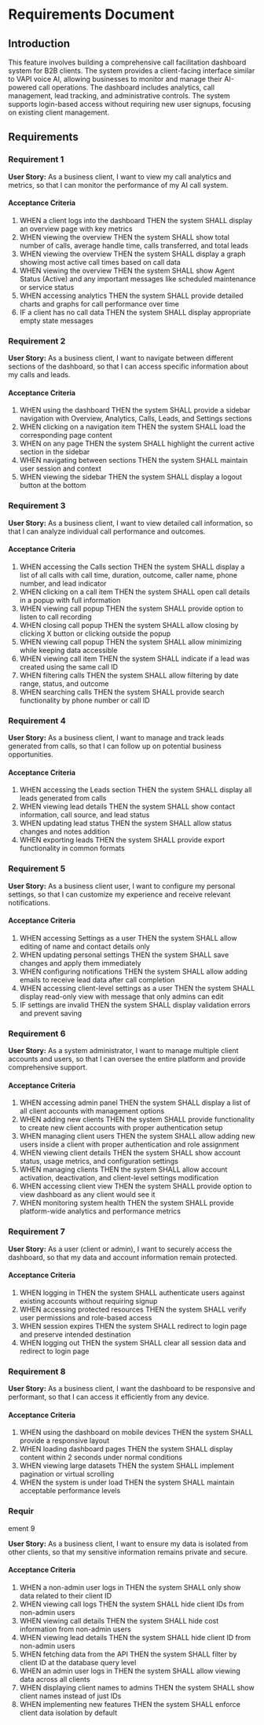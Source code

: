 # Requirements Document

## Introduction

This feature involves building a comprehensive call facilitation dashboard system for B2B clients. The system provides a client-facing interface similar to VAPI voice AI, allowing businesses to monitor and manage their AI-powered call operations. The dashboard includes analytics, call management, lead tracking, and administrative controls. The system supports login-based access without requiring new user signups, focusing on existing client management.

## Requirements

### Requirement 1

**User Story:** As a business client, I want to view my call analytics and metrics, so that I can monitor the performance of my AI call system.

#### Acceptance Criteria

1. WHEN a client logs into the dashboard THEN the system SHALL display an overview page with key metrics
2. WHEN viewing the overview THEN the system SHALL show total number of calls, average handle time, calls transferred, and total leads
3. WHEN viewing the overview THEN the system SHALL display a graph showing most active call times based on call data
4. WHEN viewing the overview THEN the system SHALL show Agent Status (Active) and any important messages like scheduled maintenance or service status
5. WHEN accessing analytics THEN the system SHALL provide detailed charts and graphs for call performance over time
6. IF a client has no call data THEN the system SHALL display appropriate empty state messages

### Requirement 2

**User Story:** As a business client, I want to navigate between different sections of the dashboard, so that I can access specific information about my calls and leads.

#### Acceptance Criteria

1. WHEN using the dashboard THEN the system SHALL provide a sidebar navigation with Overview, Analytics, Calls, Leads, and Settings sections
2. WHEN clicking on a navigation item THEN the system SHALL load the corresponding page content
3. WHEN on any page THEN the system SHALL highlight the current active section in the sidebar
4. WHEN navigating between sections THEN the system SHALL maintain user session and context
5. WHEN viewing the sidebar THEN the system SHALL display a logout button at the bottom

### Requirement 3

**User Story:** As a business client, I want to view detailed call information, so that I can analyze individual call performance and outcomes.

#### Acceptance Criteria

1. WHEN accessing the Calls section THEN the system SHALL display a list of all calls with call time, duration, outcome, caller name, phone number, and lead indicator
2. WHEN clicking on a call item THEN the system SHALL open call details in a popup with full information
3. WHEN viewing call popup THEN the system SHALL provide option to listen to call recording
4. WHEN closing call popup THEN the system SHALL allow closing by clicking X button or clicking outside the popup
5. WHEN viewing call popup THEN the system SHALL allow minimizing while keeping data accessible
6. WHEN viewing call item THEN the system SHALL indicate if a lead was created using the same call ID
7. WHEN filtering calls THEN the system SHALL allow filtering by date range, status, and outcome
8. WHEN searching calls THEN the system SHALL provide search functionality by phone number or call ID

### Requirement 4

**User Story:** As a business client, I want to manage and track leads generated from calls, so that I can follow up on potential business opportunities.

#### Acceptance Criteria

1. WHEN accessing the Leads section THEN the system SHALL display all leads generated from calls
2. WHEN viewing lead details THEN the system SHALL show contact information, call source, and lead status
3. WHEN updating lead status THEN the system SHALL allow status changes and notes addition
4. WHEN exporting leads THEN the system SHALL provide export functionality in common formats

### Requirement 5

**User Story:** As a business client user, I want to configure my personal settings, so that I can customize my experience and receive relevant notifications.

#### Acceptance Criteria

1. WHEN accessing Settings as a user THEN the system SHALL allow editing of name and contact details only
2. WHEN updating personal settings THEN the system SHALL save changes and apply them immediately
3. WHEN configuring notifications THEN the system SHALL allow adding emails to receive lead data after call completion
4. WHEN accessing client-level settings as a user THEN the system SHALL display read-only view with message that only admins can edit
5. IF settings are invalid THEN the system SHALL display validation errors and prevent saving

### Requirement 6

**User Story:** As a system administrator, I want to manage multiple client accounts and users, so that I can oversee the entire platform and provide comprehensive support.

#### Acceptance Criteria

1. WHEN accessing admin panel THEN the system SHALL display a list of all client accounts with management options
2. WHEN adding new clients THEN the system SHALL provide functionality to create new client accounts with proper authentication setup
3. WHEN managing client users THEN the system SHALL allow adding new users inside a client with proper authentication and role assignment
4. WHEN viewing client details THEN the system SHALL show account status, usage metrics, and configuration settings
5. WHEN managing clients THEN the system SHALL allow account activation, deactivation, and client-level settings modification
6. WHEN accessing client view THEN the system SHALL provide option to view dashboard as any client would see it
7. WHEN monitoring system health THEN the system SHALL provide platform-wide analytics and performance metrics

### Requirement 7

**User Story:** As a user (client or admin), I want to securely access the dashboard, so that my data and account information remain protected.

#### Acceptance Criteria

1. WHEN logging in THEN the system SHALL authenticate users against existing accounts without requiring signup
2. WHEN accessing protected resources THEN the system SHALL verify user permissions and role-based access
3. WHEN session expires THEN the system SHALL redirect to login page and preserve intended destination
4. WHEN logging out THEN the system SHALL clear all session data and redirect to login page

### Requirement 8

**User Story:** As a business client, I want the dashboard to be responsive and performant, so that I can access it efficiently from any device.

#### Acceptance Criteria

1. WHEN using the dashboard on mobile devices THEN the system SHALL provide a responsive layout
2. WHEN loading dashboard pages THEN the system SHALL display content within 2 seconds under normal conditions
3. WHEN viewing large datasets THEN the system SHALL implement pagination or virtual scrolling
4. WHEN the system is under load THEN the system SHALL maintain acceptable performance levels
### Requir
ement 9

**User Story:** As a business client, I want to ensure my data is isolated from other clients, so that my sensitive information remains private and secure.

#### Acceptance Criteria

1. WHEN a non-admin user logs in THEN the system SHALL only show data related to their client ID
2. WHEN viewing call logs THEN the system SHALL hide client IDs from non-admin users
3. WHEN viewing call details THEN the system SHALL hide cost information from non-admin users
4. WHEN viewing lead details THEN the system SHALL hide client ID from non-admin users
5. WHEN fetching data from the API THEN the system SHALL filter by client ID at the database query level
6. WHEN an admin user logs in THEN the system SHALL allow viewing data across all clients
7. WHEN displaying client names to admins THEN the system SHALL show client names instead of just IDs
8. WHEN implementing new features THEN the system SHALL enforce client data isolation by default